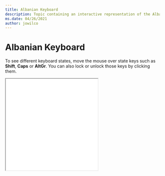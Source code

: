 ```yaml
--- 
title: Albanian Keyboard 
description: Topic containing an interactive representation of the Albanian Keyboard 
ms.date: 04/26/2021 
author: jowilco 
--- 
```

 
# Albanian Keyboard 
 
To see different keyboard states, move the mouse over state keys such as **Shift**, **Caps** or **AltGr**. You can also lock or unlock those keys by clicking them. 
 
<iframe src="kbdal.html" height="300"></iframe> 
